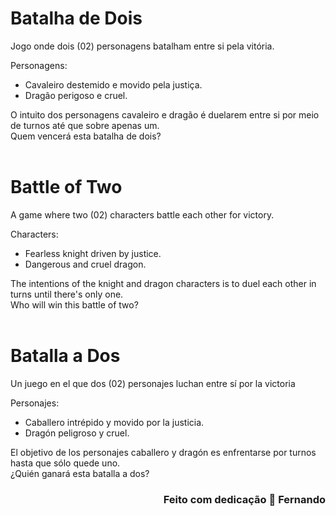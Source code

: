 # Batalha de Dois

Jogo onde dois (02) personagens batalham entre si pela vitória.

Personagens:

- Cavaleiro destemido e movido pela justiça.
- Dragão perigoso e cruel.

O intuito dos personagens cavaleiro e dragão é duelarem entre si por meio de turnos até que sobre apenas um. </br>
Quem vencerá esta batalha de dois?
</br></br>

# Battle of Two

A game where two (02) characters battle each other for victory.

Characters:

- Fearless knight driven by justice.
- Dangerous and cruel dragon.

The intentions of the knight and dragon characters is to duel each other in turns until there's only one. </br>
Who will win this battle of two?
</br></br>

# Batalla a Dos

Un juego en el que dos (02) personajes luchan entre sí por la victoria

Personajes:

- Caballero intrépido y movido por la justicia.
- Dragón peligroso y cruel.

El objetivo de los personajes caballero y dragón es enfrentarse por turnos hasta que sólo quede uno. </br>
¿Quién ganará esta batalla a dos?

<h3 align="right">Feito com dedicação 🦅 Fernando</h3>
